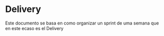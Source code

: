 # Delivery
Este documento se basa en como organizar un sprint de uma semana que en este ecaso es el Delivery
